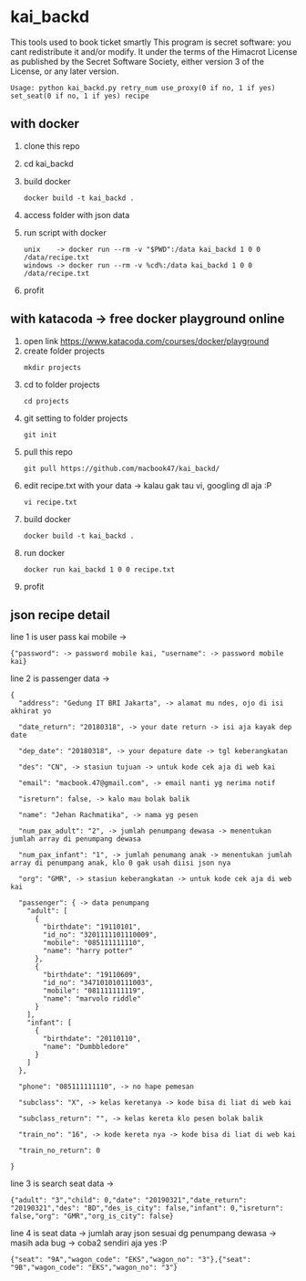 # kai_backd
This tools used to book ticket smartly
This program is secret software: you cant redistribute it and/or modify. 
It under the terms of the Himacrot License as published by the Secret Software Society, 
either version 3 of the License, or any later version.


    Usage: python kai_backd.py retry_num use_proxy(0 if no, 1 if yes) set_seat(0 if no, 1 if yes) recipe


## with docker

1. clone this repo
2. cd kai_backd
3. build docker
    ```
    docker build -t kai_backd .
    ```
    
4. access folder with json data
5. run script with docker
    ```
    unix    -> docker run --rm -v "$PWD":/data kai_backd 1 0 0 /data/recipe.txt
    windows -> docker run --rm -v %cd%:/data kai_backd 1 0 0 /data/recipe.txt
    ```

6. profit

## with katacoda -> free docker playground online

1. open link https://www.katacoda.com/courses/docker/playground
2. create folder projects
    ```
    mkdir projects
    ```
3. cd to folder projects
    ```
    cd projects
    ```
4. git setting to folder projects
    ```
    git init
    ```
5. pull this repo
    ```
    git pull https://github.com/macbook47/kai_backd/
    ```
6. edit recipe.txt with your data -> kalau gak tau vi, googling dl aja :P
    ```
    vi recipe.txt
    ```
7. build docker
    ```
    docker build -t kai_backd .
    ```
8. run docker
    ```
    docker run kai_backd 1 0 0 recipe.txt
    ```
9. profit


## json recipe detail

line 1 is user pass kai mobile -> 
```
{"password": -> password mobile kai, "username": -> password mobile kai}
```


line 2 is passenger data ->
```
{
  "address": "Gedung IT BRI Jakarta", -> alamat mu ndes, ojo di isi akhirat yo
  
  "date_return": "20180318", -> your date return -> isi aja kayak dep date
  
  "dep_date": "20180318", -> your depature date -> tgl keberangkatan
  
  "des": "CN", -> stasiun tujuan -> untuk kode cek aja di web kai
  
  "email": "macbook.47@gmail.com", -> email nanti yg nerima notif
  
  "isreturn": false, -> kalo mau bolak balik
  
  "name": "Jehan Rachmatika", -> nama yg pesen
  
  "num_pax_adult": "2", -> jumlah penumpang dewasa -> menentukan jumlah array di penumpang dewasa
  
  "num_pax_infant": "1", -> jumlah penumang anak -> menentukan jumlah array di penumpang anak, klo 0 gak usah diisi json nya
  
  "org": "GMR", -> stasiun keberangkatan -> untuk kode cek aja di web kai
  
  "passenger": { -> data penumpang
    "adult": [ 
      {
        "birthdate": "19110101",
        "id_no": "3201111101110009",
        "mobile": "085111111110",
        "name": "harry potter"
      },
      {
        "birthdate": "19110609",
        "id_no": "347101010111003",
        "mobile": "081111111119",
        "name": "marvolo riddle"
      }
    ],
    "infant": [
      {
        "birthdate": "20110110",
        "name": "Dumbbledore"
      }
    ]
  },
  
  "phone": "085111111110", -> no hape pemesan
  
  "subclass": "X", -> kelas keretanya -> kode bisa di liat di web kai
  
  "subclass_return": "", -> kelas kereta klo pesen bolak balik
  
  "train_no": "16", -> kode kereta nya -> kode bisa di liat di web kai
  
  "train_no_return": 0
  
}
```

line 3 is search seat data ->

```
{"adult": "3","child": 0,"date": "20190321","date_return": "20190321","des": "BD","des_is_city": false,"infant": 0,"isreturn": false,"org": "GMR","org_is_city": false}
```



line 4 is seat data -> jumlah aray json sesuai dg penumpang dewasa -> masih ada bug -> coba2 sendiri aja yes :P

```
{"seat": "9A","wagon_code": "EKS","wagon_no": "3"},{"seat": "9B","wagon_code": "EKS","wagon_no": "3"}
```
